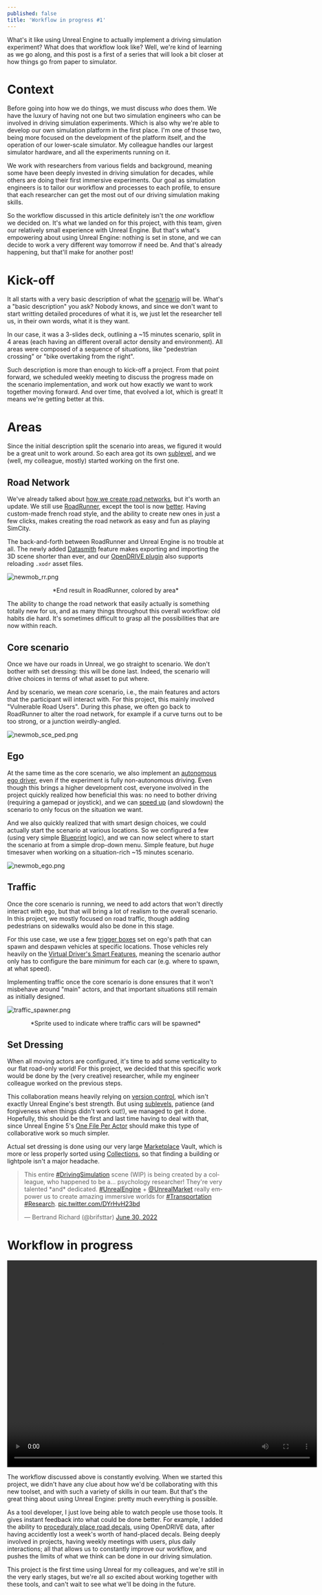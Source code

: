 ```yaml
---
published: false
title: 'Workflow in progress #1'
---
```

What's it like using Unreal Engine to actually implement a driving simulation experiment? What does that workflow look like? Well, we're kind of learning as we go along, and this post is a first of a series that will look a bit closer at how things go from paper to simulator.

# Context

Before going into how we do things, we must discuss *who* does them. We have the luxury of having not one but two simulation engineers who can be involved in driving simulation experiments. Which is also why we're able to develop our own simulation platform in the first place. I'm one of those two, being more focused on the development of the platform itself, and the operation of our lower-scale simulator. My colleague handles our largest simulator hardware, and all the experiments running on it.

We work with researchers from various fields and background, meaning some have been deeply invested in driving simulation for decades, while others are doing their first immersive experiments. Our goal as simulation engineers is to tailor our workflow and processes to each profile, to ensure that each researcher can get the most out of our driving simulation making skills.

So the workflow discussed in this article definitely isn't the *one* workflow we decided on. It's what we landed on for this project, with this team, given our relatively small experience with Unreal Engine. But that's what's empowering about using Unreal Engine: nothing is set in stone, and we can decide to work a very different way tomorrow if need be. And that's already happening, but that'll make for another post!

# Kick-off

It all starts with a very basic description of what the [scenario](/scenarios) will be. What's a "basic description" you ask? Nobody knows, and since we don't want to start writting detailed procedures of what it is, we just let the researcher tell us, in their own words, what it is they want.

In our case, it was a 3-slides deck, outlining a ~15 minutes scenario, split in 4 areas (each having an different overall actor density and environment). All areas were composed of a sequence of situations, like "pedestrian crossing" or "bike overtaking from the right".

Such description is more than enough to kick-off a project. From that point forward, we scheduled weekly meeting to discuss the progress made on the scenario implementation, and work out how exactly we want to work together moving forward. And over time, that evolved a lot, which is great! It means we're getting better at this.

# Areas

Since the initial description split the scenario into areas, we figured it would be a great unit to work around. So each area got its own [sublevel][subs], and we (well, my colleague, mostly) started working on the first one.

## Road Network

We've already talked about [how we create road networks](/making-a-scene/#road-network), but it's worth an update. We still use [RoadRunner](https://www.mathworks.com/products/roadrunner.html), except the tool is now [better](/whats-new-2022-05/#roadrunner-r2022a). Having custom-made french road style, and the ability to create new ones in just a few clicks, makes creating the road network as easy and fun as playing SimCity.

The back-and-forth between RoadRunner and Unreal Engine is no trouble at all. The newly added [Datasmith](https://www.unrealengine.com/en-US/datasmith) feature makes exporting and importing the 3D scene shorter than ever, and our [OpenDRIVE plugin][odrue] also supports reloading `.xodr` asset files.

![newmob_rr.png]({{site.baseurl}}/images/newmob_rr.png)
<center>*End result in RoadRunner, colored by area*</center>

The ability to change the road network that easily actually is something totally new for us, and as many things throughout this overall workflow: old habits die hard. It's sometimes difficult to grasp all the possibilities that are now within reach.

## Core scenario

Once we have our roads in Unreal, we go straight to scenario. We don't bother with set dressing: this will be done last. Indeed, the scenario will drive choices in terms of what asset to put where.

And by scenario, we mean *core* scenario, i.e., the main features and actors that the participant will interact with. For this project, this mainly involved "Vulnerable Road Users". During this phase, we often go back to RoadRunner to alter the road network, for example if a curve turns out to be too strong, or a junction weirdly-angled.

![newmob_sce_ped.png]({{site.baseurl}}/images/newmob_sce_ped.png)

## Ego

At the same time as the core scenario, we also implement an [autonomous ego driver](/scenario-authoring/#automate-ego), even if the experiment is fully non-autonomous driving. Even though this brings a higher development cost, everyone involved in the project quickly realized how beneficial this was: no need to bother driving (requiring a gamepad or joystick), and we can [speed up](/scenario-authoring/#time-dilation) (and slowdown) the scenario to only focus on the situation we want. 

And we also quickly realized that with smart design choices, we could actually start the scenario at various locations. So we configured a few (using very simple [Blueprint](https://docs.unrealengine.com/5.0/en-US/blueprints-visual-scripting-in-unreal-engine) logic), and we can now select where to start the scenario at from a simple drop-down menu. Simple feature, but *huge* timesaver when working on a situation-rich ~15 minutes scenario.

![newmob_ego.png]({{site.baseurl}}/images/newmob_ego.png)

## Traffic

Once the core scenario is running, we need to add actors that won't directly interact with ego, but that will bring a lot of realism to the overall scenario. In this project, we mostly focused on road traffic, though adding pedestrians on sidewalks would also be done in this stage.

For this use case, we use a few [trigger boxes](https://docs.unrealengine.com/4.27/en-US/Basics/Actors/Triggers/) set on ego's path that can spawn and despawn vehicles at specific locations. Those vehicles rely heavily on the [Virtual Driver's Smart Features](/whats-new-2022-05/#virtual-driver), meaning the scenario author only has to configure the bare minimum for each car (e.g. where to spawn, at what speed).

Implementing traffic once the core scenario is done ensures that it won't misbehave around "main" actors, and that important situations still remain as initially designed.

![traffic_spawner.png]({{site.baseurl}}/images/traffic_spawner.png)
<center>*Sprite used to indicate where traffic cars will be spawned*</center>

## Set Dressing

When all moving actors are configured, it's time to add some verticality to our flat road-only world! For this project, we decided that this specific work would be done by the (very creative) researcher, while my engineer colleague worked on the previous steps.

This collaboration means heavily relying on [version control][git], which isn't exactly Unreal Engine's best strength. But using [sublevels][subs], patience (and forgiveness when things didn't work out!), we managed to get it done. Hopefully, this should be the first and last time having to deal with that, since Unreal Engine 5's [One File Per Actor](/ue5/#world-partition-and-ofpa) should make this type of collaborative work so much simpler.

Actual set dressing is done using our very large [Marketplace](/marketplace) Vault, which is more or less properly sorted using [Collections](https://docs.unrealengine.com/4.27/en-US/Basics/ContentBrowser/UserGuide/Collections/), so that finding a building or lightpole isn't a major headache.

<blockquote class="twitter-tweet"><p lang="en" dir="ltr">This entire <a href="https://twitter.com/hashtag/DrivingSimulation?src=hash&amp;ref_src=twsrc%5Etfw">#DrivingSimulation</a> scene (WIP) is being created by a colleague, who happened to be a... psychology researcher! They&#39;re very talented *and* dedicated. <a href="https://twitter.com/hashtag/UnrealEngine?src=hash&amp;ref_src=twsrc%5Etfw">#UnrealEngine</a> + <a href="https://twitter.com/UnrealMarket?ref_src=twsrc%5Etfw">@UnrealMarket</a> really empower us to create amazing immersive worlds for <a href="https://twitter.com/hashtag/Transportation?src=hash&amp;ref_src=twsrc%5Etfw">#Transportation</a> <a href="https://twitter.com/hashtag/Research?src=hash&amp;ref_src=twsrc%5Etfw">#Research</a>. <a href="https://t.co/DYrHvH23bd">pic.twitter.com/DYrHvH23bd</a></p>&mdash; Bertrand Richard (@brifsttar) <a href="https://twitter.com/brifsttar/status/1542520672689172486?ref_src=twsrc%5Etfw">June 30, 2022</a></blockquote> <script async src="https://platform.twitter.com/widgets.js" charset="utf-8"></script>

# Workflow in progress

<video width="720" height="480" controls>
  <source type="video/mp4" src="{{site.baseurl}}/images/newmob_workflow.mp4.mp4">
</video>

The workflow discussed above is constantly evolving. When we started this project, we didn't have any clue about how we'd be collaborating with this new toolset, and with such a variety of skills in our team. But that's the great thing about using Unreal Engine: pretty much everything is possible.

As a tool developer, I just love being able to watch people use those tools. It gives instant feedback into what could be done better. For example, I added the ability to [proceduraly place road decals](https://twitter.com/brifsttar/status/1547114742195560448), using OpenDRIVE data, after having accidently lost a week's worth of hand-placed decals. Being deeply involved in projects, having weekly meetings with users, plus daily interactions; all that allows us to constantly improve our workflow, and pushes the limits of what we think can be done in our driving simulation.

This project is the first time using Unreal for my colleagues, and we're still in the very early stages, but we're all *so* excited about working together with these tools, and can't wait to see what we'll be doing in the future.

[subs]: https://docs.unrealengine.com/4.27/en-US/Basics/Levels/CollaborateWithSublevels/
[odrue]: https://github.com/brifsttar/OpenDRIVE
[git]: /version-control/
